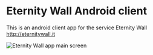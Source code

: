 # Eternity Wall Android client

This is an android client app for the service Eternity Wall http://eternitywall.it


![Eternity Wall app main screen](http://blog.eternitywall.it/img/screenshots/wall-main-with-icons.png)
